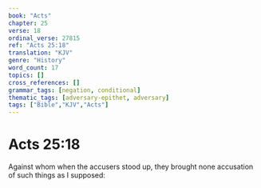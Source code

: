 ```yaml
---
book: "Acts"
chapter: 25
verse: 18
ordinal_verse: 27815
ref: "Acts 25:18"
translation: "KJV"
genre: "History"
word_count: 17
topics: []
cross_references: []
grammar_tags: [negation, conditional]
thematic_tags: [adversary-epithet, adversary]
tags: ["Bible","KJV","Acts"]
---
```


# Acts 25:18

Against whom when the accusers stood up, they brought none accusation of such things as I supposed:
